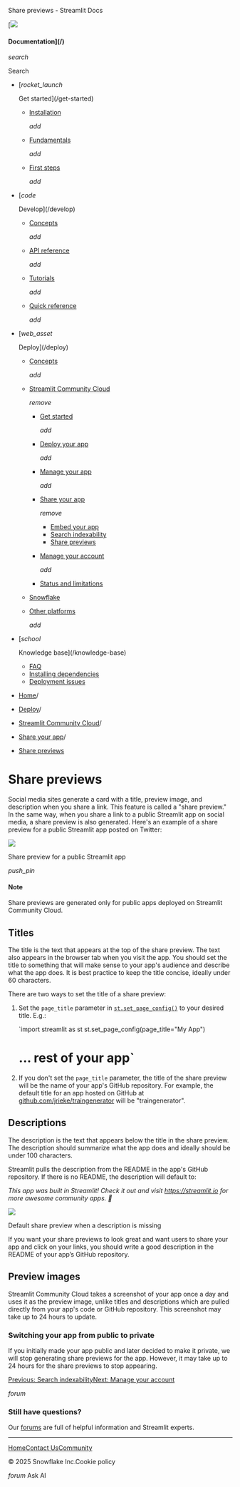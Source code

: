 ﻿Share previews - Streamlit Docs

[![](/logo.svg)

#### Documentation](/)

*search*

Search

* [*rocket\_launch*

  Get started](/get-started)
  + [Installation](/get-started/installation)

    *add*
  + [Fundamentals](/get-started/fundamentals)

    *add*
  + [First steps](/get-started/tutorials)

    *add*
* [*code*

  Develop](/develop)
  + [Concepts](/develop/concepts)

    *add*
  + [API reference](/develop/api-reference)

    *add*
  + [Tutorials](/develop/tutorials)

    *add*
  + [Quick reference](/develop/quick-reference)

    *add*
* [*web\_asset*

  Deploy](/deploy)
  + [Concepts](/deploy/concepts)

    *add*
  + [Streamlit Community Cloud](/deploy/streamlit-community-cloud)

    *remove*

    - [Get started](/deploy/streamlit-community-cloud/get-started)

      *add*
    - [Deploy your app](/deploy/streamlit-community-cloud/deploy-your-app)

      *add*
    - [Manage your app](/deploy/streamlit-community-cloud/manage-your-app)

      *add*
    - [Share your app](/deploy/streamlit-community-cloud/share-your-app)

      *remove*

      * [Embed your app](/deploy/streamlit-community-cloud/share-your-app/embed-your-app)
      * [Search indexability](/deploy/streamlit-community-cloud/share-your-app/indexability)
      * [Share previews](/deploy/streamlit-community-cloud/share-your-app/share-previews)
    - [Manage your account](/deploy/streamlit-community-cloud/manage-your-account)

      *add*
    - [Status and limitations](/deploy/streamlit-community-cloud/status)
  + [Snowflake](/deploy/snowflake)
  + [Other platforms](/deploy/tutorials)

    *add*
* [*school*

  Knowledge base](/knowledge-base)
  + [FAQ](/knowledge-base/using-streamlit)
  + [Installing dependencies](/knowledge-base/dependencies)
  + [Deployment issues](/knowledge-base/deploy)

* [Home](/)/
* [Deploy](/deploy)/
* [Streamlit Community Cloud](/deploy/streamlit-community-cloud)/
* [Share your app](/deploy/streamlit-community-cloud/share-your-app)/
* [Share previews](/deploy/streamlit-community-cloud/share-your-app/share-previews)

Share previews
==============

Social media sites generate a card with a title, preview image, and description when you share a link. This feature is called a "share preview." In the same way, when you share a link to a public Streamlit app on social media, a share preview is also generated. Here's an example of a share preview for a public Streamlit app posted on Twitter:

![](/images/streamlit-community-cloud/share-preview-twitter-annotated.png)

Share preview for a public Streamlit app

*push\_pin*

#### Note

Share previews are generated only for public apps deployed on Streamlit Community Cloud.

Titles
------

The title is the text that appears at the top of the share preview. The text also appears in the browser tab when you visit the app. You should set the title to something that will make sense to your app's audience and describe what the app does. It is best practice to keep the title concise, ideally under 60 characters.

There are two ways to set the title of a share preview:

1. Set the `page_title` parameter in [`st.set_page_config()`](/develop/api-reference/configuration/st.set_page_config) to your desired title. E.g.:

   `import streamlit as st
   st.set_page_config(page_title="My App")
   # ... rest of your app`
2. If you don't set the `page_title` parameter, the title of the share preview will be the name of your app's GitHub repository. For example, the default title for an app hosted on GitHub at [github.com/jrieke/traingenerator](https://github.com/jrieke/traingenerator) will be "traingenerator".

Descriptions
------------

The description is the text that appears below the title in the share preview. The description should summarize what the app does and ideally should be under 100 characters.

Streamlit pulls the description from the README in the app's GitHub repository. If there is no README, the description will default to:

*This app was built in Streamlit! Check it out and visit <https://streamlit.io> for more awesome community apps. 🎈*

![](/images/streamlit-community-cloud/share-preview-private-app.png)

Default share preview when a description is missing

If you want your share previews to look great and want users to share your app and click on your links, you should write a good description in the README of your app’s GitHub repository.

Preview images
--------------

Streamlit Community Cloud takes a screenshot of your app once a day and uses it as the preview image, unlike titles and descriptions which are pulled directly from your app's code or GitHub repository. This screenshot may take up to 24 hours to update.

### Switching your app from public to private

If you initially made your app public and later decided to make it private, we will stop generating share previews for the app. However, it may take up to 24 hours for the share previews to stop appearing.

[Previous: Search indexability](/deploy/streamlit-community-cloud/share-your-app/indexability)[Next: Manage your account](/deploy/streamlit-community-cloud/manage-your-account)

*forum*

### Still have questions?

Our [forums](https://discuss.streamlit.io) are full of helpful information and Streamlit experts.

---

[Home](/)[Contact Us](mailto:hello@streamlit.io?subject=Contact%20from%20documentation%20)[Community](https://discuss.streamlit.io)

© 2025 Snowflake Inc.Cookie policy

*forum* Ask AI
